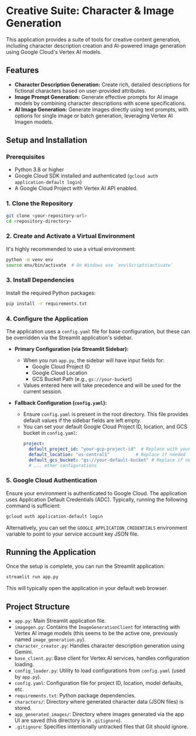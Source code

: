 # Creative Suite: Character & Image Generation

This application provides a suite of tools for creative content generation, including character description creation and AI-powered image generation using Google Cloud's Vertex AI models.

## Features

*   **Character Description Generation:** Create rich, detailed descriptions for fictional characters based on user-provided attributes.
*   **Image Prompt Generation:** Generate effective prompts for AI image models by combining character descriptions with scene specifications.
*   **AI Image Generation:** Generate images directly using text prompts, with options for single image or batch generation, leveraging Vertex AI Imagen models.

## Setup and Installation

### Prerequisites

*   Python 3.8 or higher
*   Google Cloud SDK installed and authenticated (`gcloud auth application-default login`)
*   A Google Cloud Project with Vertex AI API enabled.

### 1. Clone the Repository

```bash
git clone <your-repository-url>
cd <repository-directory>
```

### 2. Create and Activate a Virtual Environment

It's highly recommended to use a virtual environment:

```bash
python -m venv env
source env/bin/activate  # On Windows use `env\Scripts\activate`
```

### 3. Install Dependencies

Install the required Python packages:

```bash
pip install -r requirements.txt
```

### 4. Configure the Application

The application uses a `config.yaml` file for base configuration, but these can be overridden via the Streamlit application's sidebar.

*   **Primary Configuration (via Streamlit Sidebar):**
    *   When you run `app.py`, the sidebar will have input fields for:
        *   Google Cloud Project ID
        *   Google Cloud Location
        *   GCS Bucket Path (e.g., `gs://your-bucket`)
    *   Values entered here will take precedence and will be used for the current session.

*   **Fallback Configuration (`config.yaml`):**
    *   Ensure `config.yaml` is present in the root directory. This file provides default values if the sidebar fields are left empty.
    *   You can set your default Google Cloud Project ID, location, and GCS bucket in `config.yaml`:
        ```yaml
        project:
          default_project_id: "your-gcp-project-id"  # Replace with your actual Project ID
          default_location: "us-central1"          # Replace if needed
          default_gcs_bucket: "gs://your-default-bucket" # Replace if needed
          # ... other configurations
        ```

### 5. Google Cloud Authentication

Ensure your environment is authenticated to Google Cloud. The application uses Application Default Credentials (ADC). Typically, running the following command is sufficient:

```bash
gcloud auth application-default login
```
Alternatively, you can set the `GOOGLE_APPLICATION_CREDENTIALS` environment variable to point to your service account key JSON file.

## Running the Application

Once the setup is complete, you can run the Streamlit application:

```bash
streamlit run app.py
```

This will typically open the application in your default web browser.

## Project Structure

*   `app.py`: Main Streamlit application file.
*   `imagegen.py`: Contains the `ImageGenerationClient` for interacting with Vertex AI image models (this seems to be the active one, previously named `image_generation.py`).
*   `character_creator.py`: Handles character description generation using Gemini.
*   `base_client.py`: Base client for Vertex AI services, handles configuration loading.
*   `config_loader.py`: Utility to load configurations from `config.yaml` (used by `app.py`).
*   `config.yaml`: Configuration file for project ID, location, model defaults, etc.
*   `requirements.txt`: Python package dependencies.
*   `characters/`: Directory where generated character data (JSON files) is stored.
*   `app_generated_images/`: Directory where images generated via the app UI are saved (this directory is in `.gitignore`).
*   `.gitignore`: Specifies intentionally untracked files that Git should ignore.
